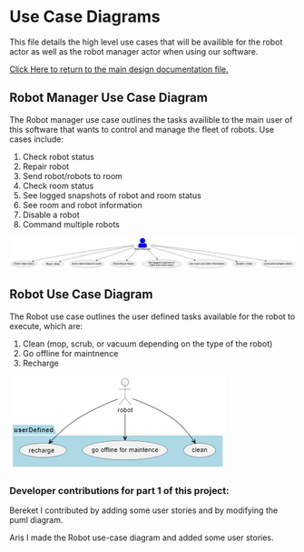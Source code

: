 # Use Case Diagrams
This file details the high level use cases that will be availible for the robot actor as well as the robot manager actor when using our software. 

[Click Here to return to the main design documentation file.](DESIGN.md)
## Robot Manager Use Case Diagram
The Robot manager use case outlines the tasks availible to the main user of this software that wants to control and manage the fleet of robots. Use cases include:
1. Check robot status
2. Repair robot
3. Send robot/robots to room
4. Check room status
5. See logged snapshots of robot and room status
6. See room and robot information
7. Disable a robot
8. Command multiple robots


![Robot Manager Use Case Diagram](images/RobotManagerUseCase.png)
## Robot Use Case Diagram
The Robot use case outlines the user defined tasks available for the robot to execute, which are:
1. Clean (mop, scrub, or vacuum depending on the type of the robot)
2. Go offline for maintnence
3. Recharge

![Robot Manager Use Case Diagram](images/RobotUseCase.png)
### Developer contributions for part 1 of this project:

Bereket
I contributed by adding some user stories and by 
modifying the puml diagram.

Aris
I made the Robot use-case diagram and added some user stories.


